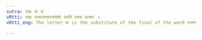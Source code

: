 ```yaml
---
sutra: राज्ञः क च
vRtti: राज्ञः ककारश्चान्तादेशो भवति छश्च प्रत्ययः ॥
vRtti_eng: The letter क is the substitute of the final of the word राजन्, when छ is added.

---
```

